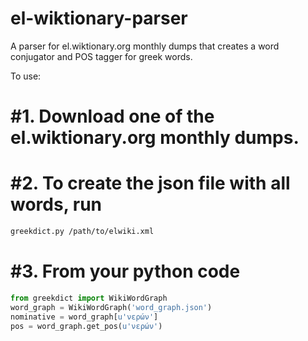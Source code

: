 # el-wiktionary-parser
A parser for el.wiktionary.org monthly dumps that creates a word
conjugator and POS tagger for greek words.

To use:
# #1. Download one of the el.wiktionary.org monthly dumps.
# #2. To create the json file with all words, run
```bash
greekdict.py /path/to/elwiki.xml
```
# #3. From your python code
```python
from greekdict import WikiWordGraph
word_graph = WikiWordGraph('word_graph.json')
nominative = word_graph[u'νερών']
pos = word_graph.get_pos(u'νερών')
```


